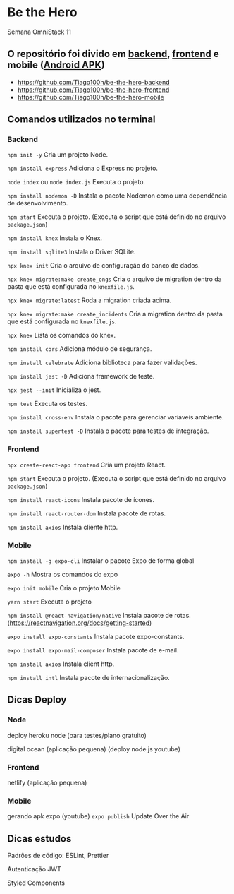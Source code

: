 # Be the Hero
Semana OmniStack 11

## O repositório foi divido em [backend](https://be-the-hero-backend-tiago.herokuapp.com/ongs), [frontend](https://be-the-hero-frontend-tiago.netlify.com/) e mobile ([Android APK](https://exp-shell-app-assets.s3.us-west-1.amazonaws.com/android/%40tiago100h/bethehero-d4e77d25d25d49a1ae7adacf5cdb415f-signed.apk))
- https://github.com/Tiago100h/be-the-hero-backend
- https://github.com/Tiago100h/be-the-hero-frontend
- https://github.com/Tiago100h/be-the-hero-mobile

## Comandos utilizados no terminal
### Backend

`npm init -y` Cria um projeto Node.

`npm install express` Adiciona o Express no projeto.

`node index` ou `node index.js` Executa o projeto.

`npm install nodemon -D` Instala o pacote Nodemon como uma dependência de desenvolvimento.

`npm start` Executa o projeto. (Executa o script que está definido no arquivo `package.json`)

`npm install knex` Instala o Knex.

`npm install sqlite3` Instala o Driver SQLite.

`npx knex init` Cria o arquivo de configuração do banco de dados.

`npx knex migrate:make create_ongs` Cria o arquivo de migration dentro da pasta que está configurada no `knexfile.js`.

`npx knex migrate:latest` Roda a migration criada acima.

`npx knex migrate:make create_incidents` Cria a migration dentro da pasta que está configurada no `knexfile.js`.

`npx knex` Lista os comandos do knex.

`npm install cors` Adiciona módulo de segurança.

`npm install celebrate` Adiciona biblioteca para fazer validações.

`npm install jest -D` Adiciona framework de teste.

`npx jest --init` Inicializa o jest.

`npm test` Executa os testes.

`npm install cross-env` Instala o pacote para gerenciar variáveis ambiente.

`npm install supertest -D` Instala o pacote para testes de integração.

### Frontend

`npx create-react-app frontend` Cria um projeto React.

`npm start` Executa o projeto. (Executa o script que está definido no arquivo `package.json`)

`npm install react-icons` Instala pacote de ícones.

`npm install react-router-dom` Instala pacote de rotas.

`npm install axios` Instala cliente http.

### Mobile

`npm install -g expo-cli` Instalar o pacote Expo de forma global

`expo -h` Mostra os comandos do expo

`expo init mobile` Cria o projeto Mobile

`yarn start` Executa o projeto

`npm install @react-navigation/native` Instala pacote de rotas. (https://reactnavigation.org/docs/getting-started)

`expo install expo-constants` Instala pacote expo-constants.

`expo install expo-mail-composer` Instala pacote de e-mail.

`npm install axios` Instala client http.

`npm install intl` Instala pacote de internacionalização.

## Dicas Deploy
### Node
deploy heroku node (para testes/plano gratuito)

digital ocean (aplicação pequena) (deploy node.js youtube)

### Frontend
netlify (aplicação pequena)

### Mobile
gerando apk expo (youtube)
`expo publish` Update Over the Air

## Dicas estudos
Padrões de código: ESLint, Prettier

Autenticação JWT

Styled Components
